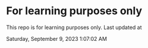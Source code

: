 # For learning purposes only
This repo is for learning purposes only.
Last updated at

Saturday, September 9, 2023 1:07:02 AM

